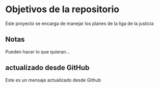 # Objetivos de la repositorio

Este proyecto se encarga de manejar los planes de la liga de la justicia


## Notas
Pueden hacer lo que quieran...

## actualizado desde GitHub

Este es un mensaje actualizado desde Github
